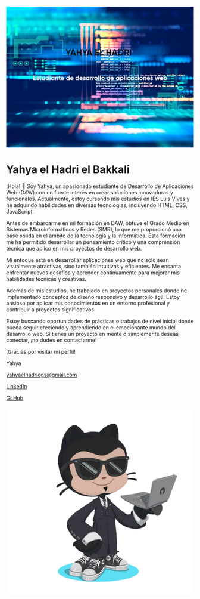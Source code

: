 ![IMAGEN](https://github.com/13elhadri/13elhadri/blob/main/WhatsApp%20Image%202023-10-09%20at%2015.31.50.jpeg)

# Yahya el Hadri el Bakkali
¡Hola! 👋 Soy Yahya, un apasionado estudiante de Desarrollo de Aplicaciones Web (DAW) con un fuerte interés en crear soluciones innovadoras y funcionales. Actualmente, estoy cursando mis estudios en IES Luis Vives y he adquirido habilidades en diversas tecnologías, incluyendo HTML, CSS, JavaScript.

Antes de embarcarme en mi formación en DAW, obtuve el Grado Medio en Sistemas Microinformáticos y Redes (SMR), lo que me proporcionó una base sólida en el ámbito de la tecnología y la informática. Esta formación me ha permitido desarrollar un pensamiento crítico y una comprensión técnica que aplico en mis proyectos de desarrollo web.

Mi enfoque está en desarrollar aplicaciones web que no solo sean visualmente atractivas, sino también intuitivas y eficientes. Me encanta enfrentar nuevos desafíos y aprender continuamente para mejorar mis habilidades técnicas y creativas.

Además de mis estudios, he trabajado en proyectos personales donde he implementado conceptos de diseño responsivo y desarrollo ágil. Estoy ansioso por aplicar mis conocimientos en un entorno profesional y contribuir a proyectos significativos.

Estoy buscando oportunidades de prácticas o trabajos de nivel inicial donde pueda seguir creciendo y aprendiendo en el emocionante mundo del desarrollo web. Si tienes un proyecto en mente o simplemente deseas conectar, ¡no dudes en contactarme!

¡Gracias por visitar mi perfil!

Yahya

yahyaelhadricgs@gmail.com

[LinkedIn](https://www.linkedin.com/in/yahya-el-hadri-el-bakkali-669045333/)

[GitHub](https://github.com/13elhadri)


![octogato yahya](https://github.com/13elhadri/13elhadri/blob/main/octocat-1696596537377.png)



